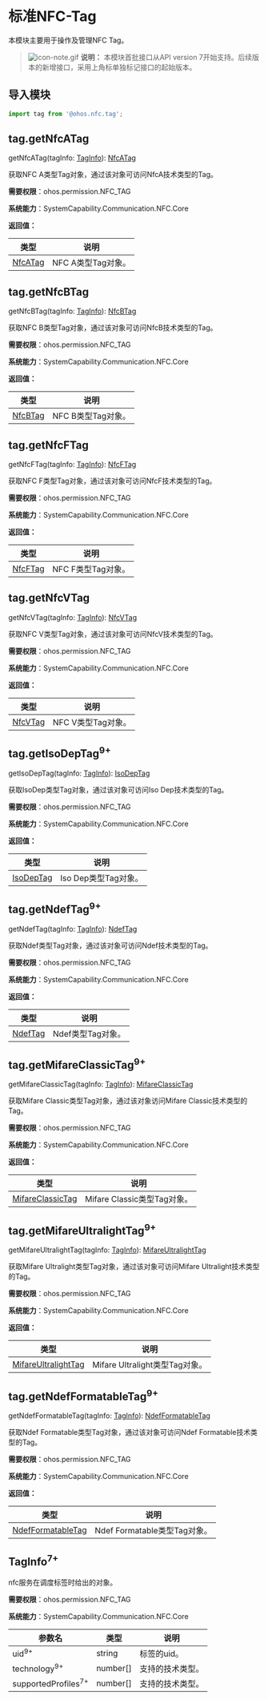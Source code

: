 # 标准NFC-Tag

本模块主要用于操作及管理NFC Tag。

> ![icon-note.gif](public_sys-resources/icon-note.gif) **说明：**
> 本模块首批接口从API version 7开始支持。后续版本的新增接口，采用上角标单独标记接口的起始版本。

## **导入模块**

```js
import tag from '@ohos.nfc.tag';
```

## tag.getNfcATag

getNfcATag(tagInfo: [TagInfo](#taginfo7)): [NfcATag](js-apis-nfctech.md#nfcatag)

获取NFC A类型Tag对象，通过该对象可访问NfcA技术类型的Tag。

**需要权限**：ohos.permission.NFC_TAG

**系统能力**：SystemCapability.Communication.NFC.Core

**返回值：**

| **类型** | **说明** |
| -------- | -------- |
| [NfcATag](js-apis-nfctech.md#nfcatag) | NFC A类型Tag对象。 |

## tag.getNfcBTag

getNfcBTag(tagInfo: [TagInfo](#taginfo7)): [NfcBTag](js-apis-nfctech.md#nfcbtag)

获取NFC B类型Tag对象，通过该对象可访问NfcB技术类型的Tag。

**需要权限**：ohos.permission.NFC_TAG

**系统能力**：SystemCapability.Communication.NFC.Core

**返回值：**

| **类型** | **说明**         |
| -------- | ---------------- |
| [NfcBTag](js-apis-nfctech.md#nfcbtag)  | NFC B类型Tag对象。 |

## tag.getNfcFTag

getNfcFTag(tagInfo: [TagInfo](#taginfo7)): [NfcFTag](js-apis-nfctech.md#nfcftag)

获取NFC F类型Tag对象，通过该对象可访问NfcF技术类型的Tag。

**需要权限**：ohos.permission.NFC_TAG

**系统能力**：SystemCapability.Communication.NFC.Core

**返回值：**

| **类型** | **说明**         |
| -------- | ---------------- |
| [NfcFTag](js-apis-nfctech.md#nfcftag)  | NFC F类型Tag对象。 |

## tag.getNfcVTag

getNfcVTag(tagInfo: [TagInfo](#taginfo7)): [NfcVTag](js-apis-nfctech.md#nfcvtag)

获取NFC V类型Tag对象，通过该对象可访问NfcV技术类型的Tag。

**需要权限**：ohos.permission.NFC_TAG

**系统能力**：SystemCapability.Communication.NFC.Core

**返回值：**

| **类型** | **说明**         |
| -------- | ---------------- |
| [NfcVTag](js-apis-nfctech.md#nfcvtag)  | NFC V类型Tag对象。 |

## tag.getIsoDepTag<sup>9+</sup>

getIsoDepTag(tagInfo: [TagInfo](#taginfo7)): [IsoDepTag](js-apis-nfctech.md#isoDepTag9 )

获取IsoDep类型Tag对象，通过该对象可访问Iso Dep技术类型的Tag。


**需要权限**：ohos.permission.NFC_TAG

**系统能力**：SystemCapability.Communication.NFC.Core

**返回值：**

| **类型** | **说明**            |
| ---------- | ------------------|
| [IsoDepTag](js-apis-nfctech.md#isodeptag9)  | Iso Dep类型Tag对象。 |

## tag.getNdefTag<sup>9+</sup>

getNdefTag(tagInfo: [TagInfo](#taginfo7)): [NdefTag](js-apis-nfctech.md#ndeftag9)

获取Ndef类型Tag对象，通过该对象可访问Ndef技术类型的Tag。


**需要权限**：ohos.permission.NFC_TAG

**系统能力**：SystemCapability.Communication.NFC.Core

**返回值：**

| **类型** | **说明**        |
| ---------| -------------- |
| [NdefTag](js-apis-nfctech.md#ndeftag9)  | Ndef类型Tag对象。|

## tag.getMifareClassicTag<sup>9+</sup>

getMifareClassicTag(tagInfo: [TagInfo](#taginfo7)): [MifareClassicTag](js-apis-nfctech.md#mifareclassictag-9)

获取Mifare Classic类型Tag对象，通过该对象访问Mifare Classic技术类型的Tag。

**需要权限**：ohos.permission.NFC_TAG

**系统能力**：SystemCapability.Communication.NFC.Core

**返回值：**

| **类型** | **说明**                          |
| ----------------- | ------------------------|
| [MifareClassicTag](js-apis-nfctech.md#mifareclassictag-9)  | Mifare Classic类型Tag对象。 |

## tag.getMifareUltralightTag<sup>9+</sup>

getMifareUltralightTag(tagInfo: [TagInfo](#taginfo7)): [MifareUltralightTag](js-apis-nfctech.md#mifareultralighttag9)

获取Mifare Ultralight类型Tag对象，通过该对象可访问Mifare Ultralight技术类型的Tag。

**需要权限**：ohos.permission.NFC_TAG

**系统能力**：SystemCapability.Communication.NFC.Core

**返回值：**

| **类型** | **说明**                                |
| -------------------- | ---------------------------|
| [MifareUltralightTag](js-apis-nfctech.md#mifareultralighttag9)  | Mifare Ultralight类型Tag对象。 |

## tag.getNdefFormatableTag<sup>9+</sup>

getNdefFormatableTag(tagInfo: [TagInfo](#taginfo7)): [NdefFormatableTag](js-apis-nfctech.md#ndefformatabletag9)

获取Ndef Formatable类型Tag对象，通过该对象可访问Ndef Formatable技术类型的Tag。

**需要权限**：ohos.permission.NFC_TAG

**系统能力**：SystemCapability.Communication.NFC.Core

**返回值：**

| **类型** | **说明**                             |
| ------------------ | --------------------------|
| [NdefFormatableTag](js-apis-nfctech.md#ndefformatabletag)  | Ndef Formatable类型Tag对象。 |

## TagInfo<sup>7+</sup>

nfc服务在调度标签时给出的对象。

**需要权限**：ohos.permission.NFC_TAG

**系统能力**：SystemCapability.Communication.NFC.Core

| **参数名** | **类型** |  **说明** |
| -------- | -------- | -------- |
| uid<sup>9+</sup> | string |  标签的uid。 |
| technology<sup>9+</sup> | number[] |  支持的技术类型。 |
| supportedProfiles<sup>7+</sup> | number[] |  支持的技术类型。 |